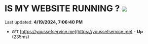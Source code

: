 # IS MY WEBSITE RUNNING ? [![](https://img.shields.io/static/v1?label=Sponsor&message=%E2%9D%A4&logo=GitHub&color=%23fe8e86)](https://github.com/sponsors/<username>)

Last updated: **4/19/2024, 7:06:40 PM**

- `GET` [https://youssefservice.me](https://youssefservice.me) - **Up** (235ms)
